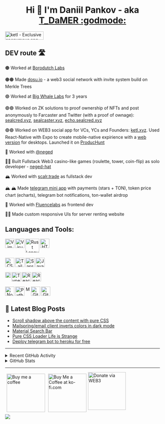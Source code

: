 <h1 align="center">Hi 👋 I'm Daniil Pankov - aka <a href="https://taplink.cc/1_damer">T_DaMER :godmode:</a></h1> 

<a href="https://www.producthunt.com/posts/ketl?utm_source=badge-featured&utm_medium=badge&utm_souce=badge-ketl" target="_blank"><img src="https://api.producthunt.com/widgets/embed-image/v1/featured.svg?post_id=425326&theme=dark" alt="ketl - Exclusive&#0032;anonymous&#0032;app&#0032;for&#0032;founders&#0032;and&#0032;VCs | Product Hunt" style="width: 125px; height: 27px;" width="125" height="27" /></a>

<!-- [![Website](https://img.shields.io/website?label=https://github.com/T-Damer/myPortfolio&style=for-the-badge&url=https%3A%2F%2Fhttps://github.com/T-Damer/myPortfolio)](https://github.com/T-Damer/myPortfolio) -->

<!-- <a href="https://stackoverflow.com/users/14385332/t-damer"><img src="https://stackoverflow.com/users/flair/14385332.png?theme=dark" width="208" height="58" alt="profile for T_DaMER at Stack Overflow, Q&amp;A for professional and enthusiast programmers" title="profile for T_DaMER at Stack Overflow, Q&amp;A for professional and enthusiast programmers"></a> -->

<!-- <a href="https://www.hackthebox.com/badge/image/1376915 -->

<!-- <a href="https://www.codewars.com/users/T_DaMER/"><img src="https://www.codewars.com/users/T_DaMER/badges/large" height="28px" alt="Daniil Pankov on Codewars" title="Daniil Pankov on Codewars"></a> -->

<!-- <a href="https://leetcode.com/T-Damer/" ><img src="https://img.shields.io/badge/dynamic/json?style=for-the-badge&labelColor=black&color=%23ffa116&label=Solved&query=solved&url=https%3A%2F%2Fleetcode-badge.vercel.app%2Fapi%2Fusers%2FT-Damer&logo=leetcode&logoColor=yellow" alt="Daniil Pankov on LeetCode" title="Daniil Pankov on LeetCode" /> </a> -->

<!-- [![monkeytype.badge]](https://monkeytype.com/profile/t_damer) -->

<!-- ![visits.badge](https://komarev.com/ghpvc/?T-Damer&color=ffcc33&style=flat-square&base=42) -->

## DEV route 🛣

🟠 Worked at [Borodutch Labs](https://borodutch.com)

🟠🟠 Made [dosu.io](https://dosu.io) - a web3 social network with invite system build on Merkle Trees

🟣 Worked at [Big Whale Labs](https://bwl.gg) for 3 years

🟣🟣 Worked on ZK solutions to proof ownership of NFTs and post anonymously to Farcaster and Twitter (with a proof of ownage): [sealcred.xyz](https://sealcred.xyz), [sealcaster.xyz](https://sealcaster.xyz), [echo.sealcred.xyz](https://echo.sealcred.xyz)

🟣🟣 Worked on WEB3 social app for VCs, YCs and Founders: [ketl.xyz](https://ketl.xyz). Used React-Native with Expo to create mobile-native expirience with a [web version](https://app.ketl.xyz/1/1) for desktops. Launched it on [ProducHunt](https://www.producthunt.com/posts/ketl?utm_source=badge-featured&utm_medium=badge&utm_souce=badge-ketl)

🎩 Worked with [@neged](https://warpcast.com/neged)

🎩🔄 Built Fullstack Web3 casino-like games (roulette, tower, coin-flip) as solo developer - [neged-hat](https://neged-hat.app)

🏔 Worked with [scalr.trade](https://scalr.trade) as fullstack dev

🏔 🏔 Made [telegram mini app](https://t.me/ScalrBot/app?startapp=395659658) with payments (stars + TON), token price chart (echarts), telegram bot notifications, ton-wallet airdrop

🌊 Worked with [Fluencelabs](https://github.com/fluencelabs) as frontend dev

🌊🌊 Made custom responsive UIs for server renting website

<!-- ## Contact me:
<img style="margin: 5px" align="left" alt="T.DaM∑R | Discord" width="50px" src="https://user-images.githubusercontent.com/49658988/147961619-e55ef10b-ac9a-42e9-b0ea-eea37e5b6674.png" />][discord]
<img style="margin: 5px" align="left" alt="T.DaM∑R | Twitter" width="50px" src="https://user-images.githubusercontent.com/49658988/147961429-6bf4debe-f7b7-4fc2-b5f6-34c1d72eada6.png" />][twitter]
<img style="margin: 5px" align="left" alt="T.DaM∑R | LinkedIn" width="50px" src="https://user-images.githubusercontent.com/49658988/147961472-41726a08-9490-4b09-b36d-65ba477e66c8.png" />][linkedin]
<img style="margin: 5px" align="left" alt="T.DaM∑R | Instagram" width="50px" src="https://user-images.githubusercontent.com/49658988/147961566-4a14ac13-a434-4ee6-ba95-9c0305677847.png" />][instagram]
 -->

## Languages and Tools:

<p align="center">
<img align="left" alt="Vim" width="30px" src="https://user-images.githubusercontent.com/49658988/169137953-8458d8ca-8211-4a9f-a524-7e83c9376ae6.png" />
<img align="left" alt="Visual Studio Code" width="30px" src="https://user-images.githubusercontent.com/49658988/147962349-8f85d228-bbbb-4378-859c-19bd8d554165.png" />
<img align="left" alt="Rust Language" width="45px" src="https://user-images.githubusercontent.com/49658988/185892420-e7fa3a3a-8791-492a-9877-777b3a6b96c6.png" />
<img align="left" alt="HTML5" width="30px" src="https://user-images.githubusercontent.com/49658988/147962335-97f9f47e-9082-433c-8650-deac50c2dc08.png" />
  <br clear="left"/>
  <br clear="left"/>
<img align="left" alt="CSS3" width="30px" src="https://user-images.githubusercontent.com/49658988/147962309-c3100993-c758-46bb-9518-c353cf4fab47.png" />
<img align="left" alt="Tailwind" width="30px" src="https://user-images.githubusercontent.com/49658988/147962285-81f7664a-ccf9-4c1d-89d3-aaa83cac8e1f.png" />
<img align="left" alt="Sass" width="30px" src="https://user-images.githubusercontent.com/49658988/147962249-7bac51c8-061b-4248-94ce-29bb54d1e7e7.png" />
<img align="left" alt="JavaScript" width="30px" src="https://user-images.githubusercontent.com/49658988/147962219-24c88371-8fe3-4ae7-b367-553f429696bc.png" />
   <br clear="left"/>
  <br clear="left"/>
<img align="left" alt="Solidity" width="18px" src="https://user-images.githubusercontent.com/49658988/184941161-0dc38e45-ac8b-49c7-a634-56d66a8fa023.png" />
<img align="left" alt="TypeScript" width="30px" src="https://user-images.githubusercontent.com/49658988/147963173-63c79011-f036-4cab-b640-8a3302977481.png" />
<img align="left" alt="React" width="30px" src="https://user-images.githubusercontent.com/49658988/147962186-03112f17-c3dc-419d-9e03-b8f946a7f259.png" />
<img align="left" alt="React-Native" width="30px" src="https://user-images.githubusercontent.com/49658988/214244540-812b9297-d2ba-4bc8-bc6a-3babd040a1fd.png" />
    <br clear="left"/>
  <br clear="left"/>
<img align="left" alt="Node.js" width="30px" src="https://user-images.githubusercontent.com/49658988/147962164-6c767b2d-ae62-4367-8432-5cf12c5da2c3.png" />
<img align="left" alt="Python" width="30px" src="https://user-images.githubusercontent.com/49658988/147962117-b3aa0885-26e3-4623-b97d-56a02ccbc6b0.png" />
<img align="left" alt="MongoDB" width="15px" src="https://user-images.githubusercontent.com/49658988/147962638-a8cf1459-370c-41a5-bc8f-3bb53fbec957.png" />
<img align="left" alt="Git" width="30px" src="https://user-images.githubusercontent.com/49658988/147962068-0df2df18-b71d-43ab-b493-eb68dd92976b.png" />
<img align="left" alt="GitHub" width="30px" src="https://user-images.githubusercontent.com/49658988/147961396-9758386d-92e0-4ee3-8903-9c6e3856f495.png"/>
</p>

 <br clear="left"/>

## 📕 Latest Blog Posts

<!-- BLOG-POST-LIST:START -->
- [Scroll shadow above the content with pure CSS](https://dev.to/tdamer/scroll-shadow-above-the-content-with-pure-css-41a3)
- [Mailspring/email client inverts colors in dark mode](https://dev.to/tdamer/mailspringemail-client-inverts-colors-in-dark-mode-1h4j)
- [Material Search Bar](https://dev.to/tdamer/material-search-bar-2l45)
- [Pure CSS Loader Life is Strange](https://dev.to/tdamer/pure-css-loader-life-is-strange-1bod)
- [Deploy telegram bot to heroku for free](https://dev.to/tdamer/deploy-telegram-bot-to-heroku-for-free-h67)
<!-- BLOG-POST-LIST:END -->

---

<details>
  <summary>Recent GitHub Activity</summary>
  
<!--RECENT_ACTIVITY:start-->
1. ⭐ Starred [davedbase/solid-slider](https://github.com/davedbase/solid-slider)<br>
2. ⬆️ Pushed 1 commit(s) to [T-Damer/tulip](https://github.com/T-Damer/tulip)<br>
3. ⬆️ Pushed 1 commit(s) to [T-Damer/tulip](https://github.com/T-Damer/tulip)<br>
4. ⬆️ Pushed 1 commit(s) to [T-Damer/tulip](https://github.com/T-Damer/tulip)<br>
5. ⬆️ Pushed 1 commit(s) to [T-Damer/tulip](https://github.com/T-Damer/tulip)<br>
<!--RECENT_ACTIVITY:end-->

</details>

<details>
  <summary>GitHub Stats</summary>
  <img align="left" alt="T.DaM∑R's GitHub Stats" src="https://github-readme-stats.vercel.app/api?username=T-Damer&&show_icons=true&title_color=ffffff&icon_color=ffcc33&text_color=ffcc33&bg_color=151515" />
</details>

---

<a href='https://www.buymeacoffee.com/tdamer' target='_blank'><img width='125' src='https://user-images.githubusercontent.com/49658988/160226554-5b151b02-50d3-4889-b92c-189c608dcd0d.png' alt='Buy me a coffee' style="margin: 5px" align="left" /></a>

<a href='https://ko-fi.com/L4L27UGGE' target='_blank'><img width='125' src='https://user-images.githubusercontent.com/49658988/160226750-01f3ff68-7fce-47ec-9ff5-cec270029351.png' alt='Buy Me a Coffee at ko-fi.com' style="margin: 5px" align="left"/></a>

<a href='https://app.payflow.me/0x6c9e4f9e8ca34743c3926131dff919bd9d934c9e?pay' target='_blank'><img width='123' src='https://github.com/T-Damer/T-Damer/assets/49658988/fd5bb1ec-b26f-49b6-9a0e-729610c27286.png' alt='Donate via WEB3' /></a>


[website]: https://t-damer.github.io/myPortfolio/#/
[discord]: https://discord.com/users/287475060493516810
[twitter]: https://twitter.com/True_Damer
[instagram]: https://www.instagram.com/t_damer/
[linkedin]: https://linkedin.com/in/t-damer
[thisrepo]: https://github.com/T-Damer/
[monkeytype.badge]: https://img.shields.io/endpoint?style=for-the-badge&url=https%3A%2F%2Fmonkeytype-badge-vhd5lan7mmhz.runkit.sh?message=100wpm
![](https://hit.yhype.me/github/profile?user_id=49658988)
